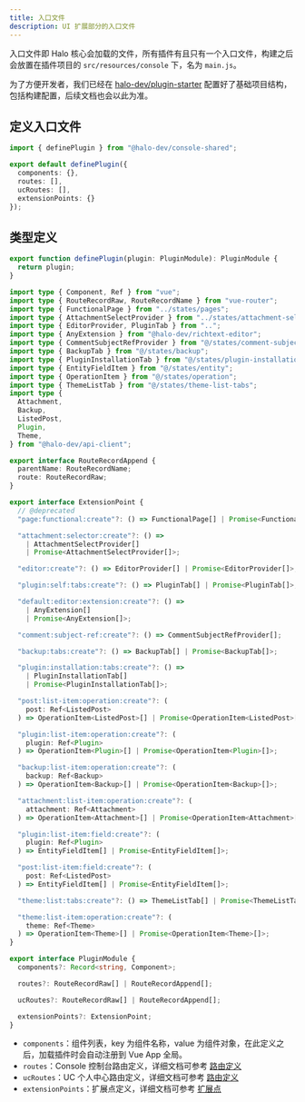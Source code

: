 ```yaml
---
title: 入口文件
description: UI 扩展部分的入口文件
---
```


入口文件即 Halo 核心会加载的文件，所有插件有且只有一个入口文件，构建之后会放置在插件项目的 `src/resources/console` 下，名为 `main.js`。

为了方便开发者，我们已经在 [halo-dev/plugin-starter](https://github.com/halo-dev/plugin-starter) 配置好了基础项目结构，包括构建配置，后续文档也会以此为准。

## 定义入口文件

```ts title="ui/src/index.ts"
import { definePlugin } from "@halo-dev/console-shared";

export default definePlugin({
  components: {},
  routes: [],
  ucRoutes: [],
  extensionPoints: {}
});
```

## 类型定义

```ts
export function definePlugin(plugin: PluginModule): PluginModule {
  return plugin;
}
```

```ts title="PluginModule"
import type { Component, Ref } from "vue";
import type { RouteRecordRaw, RouteRecordName } from "vue-router";
import type { FunctionalPage } from "../states/pages";
import type { AttachmentSelectProvider } from "../states/attachment-selector";
import type { EditorProvider, PluginTab } from "..";
import type { AnyExtension } from "@halo-dev/richtext-editor";
import type { CommentSubjectRefProvider } from "@/states/comment-subject-ref";
import type { BackupTab } from "@/states/backup";
import type { PluginInstallationTab } from "@/states/plugin-installation-tabs";
import type { EntityFieldItem } from "@/states/entity";
import type { OperationItem } from "@/states/operation";
import type { ThemeListTab } from "@/states/theme-list-tabs";
import type {
  Attachment,
  Backup,
  ListedPost,
  Plugin,
  Theme,
} from "@halo-dev/api-client";

export interface RouteRecordAppend {
  parentName: RouteRecordName;
  route: RouteRecordRaw;
}

export interface ExtensionPoint {
  // @deprecated
  "page:functional:create"?: () => FunctionalPage[] | Promise<FunctionalPage[]>;

  "attachment:selector:create"?: () =>
    | AttachmentSelectProvider[]
    | Promise<AttachmentSelectProvider[]>;

  "editor:create"?: () => EditorProvider[] | Promise<EditorProvider[]>;

  "plugin:self:tabs:create"?: () => PluginTab[] | Promise<PluginTab[]>;

  "default:editor:extension:create"?: () =>
    | AnyExtension[]
    | Promise<AnyExtension[]>;

  "comment:subject-ref:create"?: () => CommentSubjectRefProvider[];

  "backup:tabs:create"?: () => BackupTab[] | Promise<BackupTab[]>;

  "plugin:installation:tabs:create"?: () =>
    | PluginInstallationTab[]
    | Promise<PluginInstallationTab[]>;

  "post:list-item:operation:create"?: (
    post: Ref<ListedPost>
  ) => OperationItem<ListedPost>[] | Promise<OperationItem<ListedPost>[]>;

  "plugin:list-item:operation:create"?: (
    plugin: Ref<Plugin>
  ) => OperationItem<Plugin>[] | Promise<OperationItem<Plugin>[]>;

  "backup:list-item:operation:create"?: (
    backup: Ref<Backup>
  ) => OperationItem<Backup>[] | Promise<OperationItem<Backup>[]>;

  "attachment:list-item:operation:create"?: (
    attachment: Ref<Attachment>
  ) => OperationItem<Attachment>[] | Promise<OperationItem<Attachment>[]>;

  "plugin:list-item:field:create"?: (
    plugin: Ref<Plugin>
  ) => EntityFieldItem[] | Promise<EntityFieldItem[]>;

  "post:list-item:field:create"?: (
    post: Ref<ListedPost>
  ) => EntityFieldItem[] | Promise<EntityFieldItem[]>;

  "theme:list:tabs:create"?: () => ThemeListTab[] | Promise<ThemeListTab[]>;

  "theme:list-item:operation:create"?: (
    theme: Ref<Theme>
  ) => OperationItem<Theme>[] | Promise<OperationItem<Theme>[]>;
}

export interface PluginModule {
  components?: Record<string, Component>;

  routes?: RouteRecordRaw[] | RouteRecordAppend[];

  ucRoutes?: RouteRecordRaw[] | RouteRecordAppend[];

  extensionPoints?: ExtensionPoint;
}
```

- `components`：组件列表，key 为组件名称，value 为组件对象，在此定义之后，加载插件时会自动注册到 Vue App 全局。
- `routes`：Console 控制台路由定义，详细文档可参考 [路由定义](../../api-reference/ui/route.md)
- `ucRoutes`：UC 个人中心路由定义，详细文档可参考 [路由定义](../../api-reference/ui/route.md)
- `extensionPoints`：扩展点定义，详细文档可参考 [扩展点](../../extension-points/ui/index.md)
